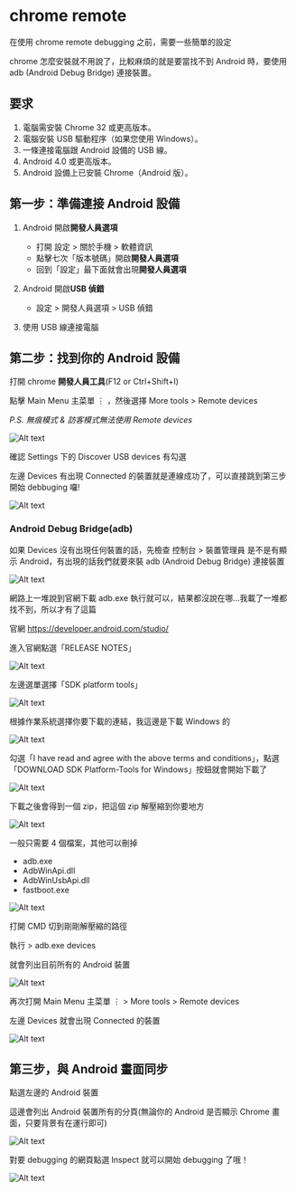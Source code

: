 # chrome remote

在使用 chrome remote debugging 之前，需要一些簡單的設定

chrome 怎麼安裝就不用說了，比較麻煩的就是要當找不到 Android 時，要使用 adb (Android Debug Bridge) 連接裝置。

## 要求
1. 電腦需安裝 Chrome 32 或更高版本。
2. 電腦安裝 USB 驅動程序（如果您使用 Windows）。
3. 一條連接電腦跟 Android 設備的 USB 線。
4. Android 4.0 或更高版本。
5. Android 設備上已安裝 Chrome（Android 版）。

## 第一步：準備連接 Android 設備
1. Android 開啟**開發人員選項**
   * 打開 設定 > 關於手機 > 軟體資訊
   * 點擊七次「版本號碼」開啟**開發人員選項**
   * 回到「設定」最下面就會出現**開發人員選項**

2. Android 開啟**USB 偵錯**
   * 設定 > 開發人員選項 > USB 偵錯

3. 使用 USB 線連接電腦

## 第二步：找到你的 Android 設備
打開 chrome **開發人員工具**(F12 or Ctrl+Shift+I)

點擊 Main Menu 主菜單 ⋮ ，然後選擇 More tools > Remote devices

*P.S. 無痕模式 & 訪客模式無法使用 Remote devices*

![Alt text](img/chrome-remote-1.jpg)

確認 Settings 下的 Discover USB devices 有勾選

左邊 Devices 有出現 Connected 的裝置就是連線成功了，可以直接跳到第三步開始 debbuging 囉!

![Alt text](img/chrome-remote-2.jpg)

### Android Debug Bridge(adb)

如果 Devices 沒有出現任何裝置的話，先檢查 控制台 > 裝置管理員 是不是有顯示 Android，有出現的話我們就要來裝 adb (Android Debug Bridge) 連接裝置

![Alt text](img/chrome-remote-3.jpg)

網路上一堆說到官網下載 adb.exe 執行就可以，結果都沒說在哪...我載了一堆都找不到，所以才有了這篇

官網 https://developer.android.com/studio/

進入官網點選「RELEASE NOTES」

![Alt text](img/chrome-remote-4.png)

左邊選單選擇「SDK platform tools」

![Alt text](img/chrome-remote-5.png)

根據作業系統選擇你要下載的連結，我這邊是下載 Windows 的

![Alt text](img/chrome-remote-6.png)

 勾選「I have read and agree with the above terms and conditions」，點選「DOWNLOAD SDK Platform-Tools for Windows」按鈕就會開始下載了

![Alt text](img/chrome-remote-7.png)

下載之後會得到一個 zip，把這個 zip 解壓縮到你要地方

![Alt text](img/chrome-remote-8.png)

一般只需要 4 個檔案，其他可以刪掉
* adb.exe
* AdbWinApi.dll
* AdbWinUsbApi.dll
* fastboot.exe

![Alt text](img/chrome-remote-9.png)

打開 CMD 切到剛剛解壓縮的路徑

執行 > adb.exe devices

就會列出目前所有的 Android 裝置

![Alt text](img/chrome-remote-10.png)

再次打開 Main Menu 主菜單 ⋮ > More tools > Remote devices

左邊 Devices 就會出現 Connected 的裝置

![Alt text](img/chrome-remote-2.jpg)

## 第三步，與 Android 畫面同步

點選左邊的 Android 裝置

這邊會列出 Android 裝置所有的分頁(無論你的 Android 是否顯示 Chrome 畫面，只要背景有在運行即可)

![Alt text](img/chrome-remote-11.png)

對要 debugging 的網頁點選 Inspect 就可以開始 debugging 了哦！

![Alt text](img/chrome-remote-12.png)